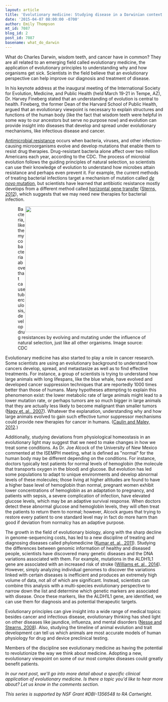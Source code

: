 ```yaml
---
layout: article
title: 'Evolutionary medicine: Studying disease in a Darwinian context'
date: '2015-04-07 08:00:00 -0700'
author: Emily Thompson
mt_id: 7087
blog_id: 2
post_id: 7087
basename: what_do_darwin
---
```

What do Charles Darwin, wisdom teeth, and cancer have in common? They are all related to an emerging field called evolutionary medicine, the application of evolutionary principles to understanding why and how organisms get sick. Scientists in the field believe that an evolutionary perspective can help improve our diagnosis and treatment of disease.  

In his keynote address at the inaugural meeting of the International Society for Evolution, Medicine, and Public Health (held March 19-21 in Tempe, AZ), Dr. Harvey Fineberg stated that an understanding of evolution is central to health. Fineberg, the former Dean of the Harvard School of Public Health, argued that an evolutionary viewpoint is necessary to explain structures and functions of the human body (like the fact that wisdom teeth were helpful in some way to our ancestors but serve no purpose now) and evolution can provide insight into diseases that develop and spread under evolutionary mechanisms, like infectious disease and cancer. 

[Antimicrobial resistance](http://en.wikipedia.org/wiki/Antimicrobial_resistance) occurs when bacteria, viruses, and other infection-causing microorganisms evolve and develop mutations that enable them to resist drug therapies. Drug-resistant bacteria alone affect over two million Americans each year, according to the CDC. The process of microbial evolution follows the guiding principles of natural selection, so scientists can use their knowledge of evolution to understand how microbes attain resistance and perhaps even prevent it. For example, the current methods of treating bacterial infections target a mechanism of mutation called [_de novo_ mutation](http://en.wikipedia.org/wiki/De_novo), but scientists have learned that antibiotic resistance mostly develops from a different method called [horizontal gene transfer](http://en.wikipedia.org/wiki/Horizontal_gene_transfer) ([Sterns, 2012](http://rspb.royalsocietypublishing.org/content/early/2012/08/27/rspb.2012.1326#ref-118)), which suggests that we may need new therapies for bacterial infection. 

<figure>
<img src="/PT/uploads/2015/tuberculosis.jpg" alt="" width="400" height="400" style="float:right;" />
<figcaption markdown="span">
Bacteria, like the mycobacteria above that cause tuberculosis, develop drug resistances by evolving and mutating under the influence of natural selection, just like all other organisms.
Image source: CDC

</figcaption>
</figure>

Evolutionary medicine has also started to play a role in cancer research. Some scientists are using an evolutionary background to understand how cancers develop, spread, and metastasize as well as to find effective treatments. For instance, a group of scientists is trying to understand how large animals with long lifespans, like the blue whale, have evolved and developed cancer suppression techniques that are reportedly 1000 times better than those of humans. Many hypotheses attempting to explain this phenomenon exist: the lower metabolic rate of large animals might lead to a lower mutation rate, or perhaps tumors are so much bigger in large animals that they are actually less likely to become malignant than smaller tumors ([Nagy et. al., 2007](http://icb.oxfordjournals.org/content/47/2/317.full)). Whatever the explanation, understanding why and how large animals evolved to gain such effective tumor suppressor mechanisms could provide new therapies for cancer in humans. ([Caulin and Maley, 2012](http://www.ncbi.nlm.nih.gov/pmc/articles/PMC3060950/).)

Additionally, studying deviations from physiological homeostasis in an evolutionary light may suggest that we need to make changes in how we treat some conditions. As Dr. Joe Alcock of the University of New Mexico commented at the ISEMPH meeting, what is defined as "normal" for the human body may be different depending on the conditions. For instance, doctors typically test patients for normal levels of hemoglobin (the molecule that transports oxygen in the blood) and glucose. But evolution has led some populations to adapt to unique environments and develop abnormal levels of these molecules; those living at higher altitudes are found to have a higher base level of hemoglobin than normal, pregnant women exhibit lower concentrations of hemoglobin as an adaptation to pregnancy, and patients with sepsis, a severe complication of infection, have elevated glucose levels, which may be an adaptive survival response. When doctors detect these abnormal glucose and hemoglobin levels, they will often treat the patients to return them to normal; however, Alcock argues that trying to restore every patient to one standard level may in fact do more harm than good if deviation from normalcy has an adaptive purpose.

The growth in the field of evolutionary biology, along with the sharp decline in genome-sequencing costs, has led to a new discipline of treating and diagnosing diseases called phylomedicine ([Kumar et. al., 2011](http://www.ncbi.nlm.nih.gov/pmc/articles/PMC3272884/)). Studying the differences between genomic information of healthy and diseased people, scientists have discovered many genetic diseases and the DNA variations associated with them. For example, mutations in the ALDH1L1 gene are associated with an increased risk of stroke ([Williams et. al., 2014](http://journals.plos.org/plosgenetics/article?id=10.1371/journal.pgen.1004214)). However, simply analyzing individual genomes to discover the variations linked with certain diseases is inefficient and produces an extremely high volume of data, not all of which are significant. Instead, scientists can combine this analysis with a multi-species evolutionary perspective to narrow down the list and determine which genetic markers are associated with disease. Once these markers, like the ALDH1L1 gene, are identified, we can use them for diagnosis and as potential therapeutic targets.

Evolutionary principles can give insight into a wide range of medical topics: besides cancer and infectious disease, evolutionary thinking has shed light on other diseases like jaundice, influenza, and mental disorders ([Nesse and Stearns, 2008](http://www.ncbi.nlm.nih.gov/pmc/articles/PMC3352398/)). Also, studying the timeline of animal evolution and trait development can tell us which animals are most accurate models of human physiology for drug and device preclinical testing. 

Members of the discipline see evolutionary medicine as having the potential to revolutionize the way we think about medicine. Adopting a new, evolutionary viewpoint on some of our most complex diseases could greatly benefit patients. 

_In our next post, we'll go into more detail about a specific clinical application of evolutionary medicine. Is there a topic you'd like to hear more about? Let us know in the comments section._

_This series is supported by NSF Grant #DBI-1356548 to RA Cartwright._
